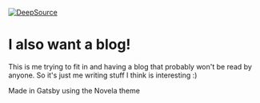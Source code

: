 [![DeepSource](https://deepsource.io/gh/yonifra/yonifra-blog-new.svg/?label=active+issues&token=lIftf5_nLHcaghZFmpQfCC6k)](https://deepsource.io/gh/yonifra/yonifra-blog-new/?ref=repository-badge)

# I also want a blog!
This is me trying to fit in and having a blog that probably won't be read by anyone. So it's just me writing stuff I think is interesting :)

Made in Gatsby using the Novela theme
